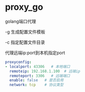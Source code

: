 # proxy_go

golang端口代理


-g 生成配置文件模板

-c 指定配置文件目录

代理远端ip:port到本机指定port

```yaml
proxyconfig:
- localport: 43306   # 本地端口
  remoteip: 192.168.1.100  # 远端ip
  remoteport: 3306   # 远端端口
  enable: false   # 是否启用
  network: tcp    # 协议类型
```

